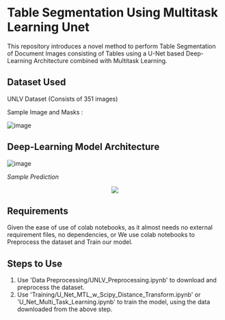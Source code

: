 # Table Segmentation Using Multitask Learning Unet

This repository introduces a novel method to perform Table Segmentation of Document Images consisting of Tables using a U-Net based Deep-Learning Architecture combined with Multitask Learning.

## Dataset Used

UNLV Dataset (Consists of 351 images)

Sample Image and Masks :

![image](https://user-images.githubusercontent.com/65908705/139569848-f76d684e-a4e1-444b-9953-3f34fa365d1c.png)


## Deep-Learning Model Architecture

![image](https://user-images.githubusercontent.com/65908705/139569899-a9e2f421-3f79-4261-9b20-e46258f1758d.png)

<i>Sample Prediction</i>

<p align="center">
  <img src="https://user-images.githubusercontent.com/65908705/139570009-e44cceec-66b5-4b44-9f10-78c60e4f8681.png" />
</p>

## Requirements
Given the ease of use of colab notebooks, as it almost needs no external requirement files, no dependencies, or 
We use colab notebooks to Preprocess the dataset and Train our model.

## Steps to Use
1) Use 'Data Preprocessing/UNLV_Preprocessing.ipynb' to download and preprocess the dataset.
2) Use 'Training/U_Net_MTL_w_Scipy_Distance_Transform.ipynb' or 'U_Net_Multi_Task_Learning.ipynb' to train the model, using the data downloaded from the above step.
